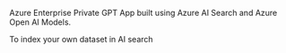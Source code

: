Azure Enterprise Private GPT App built using Azure AI Search and Azure Open AI Models.

To index your own dataset in AI search 